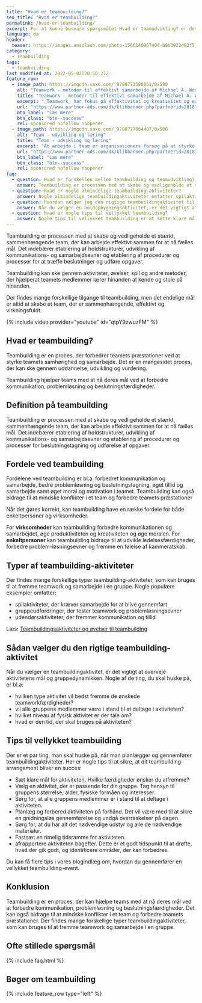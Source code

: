 ```yaml
---
title: "Hvad er teambuilding?"
seo_title: "Hvad er teambuilding?"
permalink: /hvad-er-teambuilding/
excerpt: For at kunne besvare spørgsmålet Hvad er teamudvikling? er det vigtigt at forstå de forskellige aspekter, der udgør et team. Det får du svar på her!
language: da
header:
  teaser: https://images.unsplash.com/photo-1566140967404-b8b3932483f5?ixlib=rb-1.2.1&ixid=MnwxMjA3fDB8MHxwaG90by1wYWdlfHx8fGVufDB8fHx8&auto=format&fit=crop&h=300&w=400&q=10
category:
  - Teambuilding
tags:
  - teambuilding
last_modified_at: 2022-05-02T20:50:27Z
feature_row:
  - image_path: https://imgcdn.saxo.com/_9788771580051/0x500
    alt: "Teamwork - metoder til effektivt samarbejde af Michael A. West"
    title: "Teamwork - metoder til effektivt samarbejde af Michael A. West"
    excerpt: "_Teamwork_ har fokus på effektivitet og kreativitet og er for alle, der på den ene eller anden måde bruger teamwork i deres dagligdag. Bogen er fyldt med praktiske eksempler og teori, der kan hjælpe et team med at opstille mål og opnå dem."
    url: "https://www.partner-ads.com/dk/klikbanner.php?partnerid=28187&bannerid=43264&htmlurl=https://www.saxo.com/dk/teamwork_michael-a-west_haeftet_9788771580051"
    btn_label: "Læs mere"
    btn_class: "btn--success"
    rel: sponsored nofollow noopener
  - image_path: https://imgcdn.saxo.com/_9788777064487/0x500
    alt: "Team - udvikling og læring"
    title: "Team - udvikling og læring"
    excerpt: "At arbejde i team er organisationers forsøg på at styrke udvikling af faglige og personlige potentialer og kompetencer. Bogens formål er at give svar på, hvordan udvikling og læring i team kan blive en succes, fx om sporten er en passende metafor til at fremme teamudvikling og læring og forståelse af samarbejde samt om team på arbejdspladsen kan skabe nye fortællinger om medarbejdernes måde at se på samarbejde og gensidig udvikling."
    url: "https://www.partner-ads.com/dk/klikbanner.php?partnerid=28187&bannerid=43264&htmlurl=https://www.saxo.com/dk/team-udvikling-og-laering_morten-bertelsen-red-reinhard-stelter-red_haeftet_9788777064487"
    btn_label: "Læs mere"
    btn_class: "btn--success"
    rel: sponsored nofollow noopener
faq:
  - question: Hvad er forskellen mellem teambuilding og teamudvikling?
    answer: Teambuilding er processen med at skabe og vedligeholde et stærkt, sammenhængende team, der kan arbejde effektivt sammen for at nå fælles mål. Teamudvikling er den løbende vækst og udvikling af et team, som modnes og bliver mere effektivt.
  - question: Hvad er nogle almindelige teambuilding-aktiviteter?
    answer: Nogle almindelige teambuildingaktiviteter omfatter spilaktiviteter, der kræver samarbejde, gruppeudfordringer, der tester teamwork og problemløsningsevner, og udendørsaktiviteter, der fremmer kommunikation og tillid.
  - question: Hvordan vælger jeg den rigtige teambuildingaktivitet til min gruppe?
    answer: Når du vælger en holdopbygningsaktivitet, er det vigtigt at overveje aktivitetens mål og gruppedynamikken. Nogle af de ting, man skal huske på, er, hvilken type aktivitet der bedst fremmer de ønskede teamworkfærdigheder, om alle gruppens medlemmer vil kunne deltage i aktiviteten, og hvilket niveau af fysisk aktivitet der er involveret.
  - question: Hvad er nogle tips til vellykket teambuilding?
    answer: Nogle tips til vellykket teambuilding er at sætte klare mål for aktiviteten, vælge en aktivitet, der passer til din gruppe, sørge for, at alle gruppemedlemmer kan deltage, og afrapportere aktiviteten bagefter. Det er også vigtigt at planlægge og forberede aktiviteten på forhånd og at have alt det nødvendige udstyr og materialer med.
---
```



Teambuilding er processen med at skabe og vedligeholde et stærkt, sammenhængende team, der kan arbejde effektivt sammen for at nå fælles mål. Det indebærer etablering af holdstrukturer, udvikling af kommunikations- og samarbejdsevner og etablering af procedurer og processer for at træffe beslutninger og udføre opgaver.

Teambuilding kan ske gennem aktiviteter, øvelser, spil og andre metoder, der hjælperat teamets medlemmer lærer hinanden at kende og stole på hinanden.

Der findes mange forskellige tilgange til teambuilding, men det endelige mål er altid at skabe et team, der er sammenhængende, effektivt og virkningsfuldt.

{% include video provider="youtube" id="qtpY9zwuzFM" %}

## Hvad er teambuilding?

Teambuilding er en proces, der forbedrer teamets præstationer ved at styrke teamets samhørighed og samarbejde. Det er en mangesidet proces, der kan ske gennem uddannelse, udvikling og vurdering.

Teambuilding hjælper teams med at nå deres mål ved at forbedre kommunikation, problemløsning og beslutningsfærdigheder.

## Definition på teambuilding

Teambuilding er processen med at skabe og vedligeholde et stærkt, sammenhængende team, der kan arbejde effektivt sammen for at nå fælles mål. Det indebærer etablering af holdstrukturer, udvikling af kommunikations- og samarbejdsevner og etablering af procedurer og processer for beslutningstagning og udførelse af opgaver.

## Fordele ved teambuilding

Fordelene ved teambuilding er bl.a. forbedret kommunikation og samarbejde, bedre problemløsning og beslutningstagning, øget tillid og samarbejde samt øget moral og motivation i teamet. Teambuilding kan også bidrage til at mindske konflikter i et team og forbedre teamets præstationer

Når det gøres korrekt, kan teambuilding have en række fordele for både enkeltpersoner og virksomheder.

For **virksomheder** kan teambuilding forbedre kommunikationen og samarbejdet, øge produktiviteten og kreativiteten og øge moralen. For **enkeltpersoner** kan teambuilding bidrage til at udvikle ledelsesfærdigheder, forbedre problem-løsningsevner og fremme en følelse af kammeratskab.

## Typer af teambuilding-aktiviteter

Der findes mange forskellige typer teambuilding-aktiviteter, som kan bruges til at fremme teamwork og samarbejde i en gruppe. Nogle populære eksempler omfatter:

- spilaktiviteter, der kræver samarbejde for at blive gennemført
- gruppeudfordringer, der tester teamwork og problemløsningsevner
- udendørsaktiviteter, der fremmer kommunikation og tillid

Læs: [Teambuildingsaktiviteter og øvelser til teambuilding](/samarbejdsovelser/)

## Sådan vælger du den rigtige teambuilding-aktivitet

Når du vælger en teambuildingaktivitet, er det vigtigt at overveje aktivitetens mål og gruppedynamikken. Nogle af de ting, du skal huske på, er bl.a:

- hvilken type aktivitet vil bedst fremme de ønskede teamworkfærdigheder?
- vil alle gruppens medlemmer være i stand til at deltage i aktiviteten?
- hvilket niveau af fysisk aktivitet er der tale om?
- hvad er den tid, der skal bruges på aktiviteten?

## Tips til vellykket teambuilding

Der er et par ting, man skal huske på, når man planlægger og gennemfører teambuildingaktiviteter. Her er nogle tips til at sikre, at dit teambuilding-arrangement bliver en succes:

- Sæt klare mål for aktiviteten. Hvilke færdigheder ønsker du atfremme?
- Vælg en aktivitet, der er passende for din gruppe. Tag hensyn til gruppens størrelse, alder, fysiske formåen og interesser.
- Sørg for, at alle gruppens medlemmer er i stand til at deltage i aktiviteten.
- Planlæg og forbered aktiviteten på forhånd. Det vil være med til at sikre en gnidningsløs gennemførelse og undgå overraskelser på dagen.
- Sørg for, at du har alt det nødvendige udstyr og alle de nødvendige materialer.
- Fastsæt en rimelig tidsramme for aktiviteten.
- afrapportere aktiviteten bagefter. Dette er et godt tidspunkt til at drøfte, hvad der gik godt, og identificere områder, der kan forbedres.

Du kan få flere tips i vores blogindlæg om, hvordan du gennemfører en vellykket teambuilding-event.

## Konklusion

Teambuilding er en proces, der kan hjælpe teams med at nå deres mål ved at forbedre kommunikation, problemløsning og beslutningsfærdigheder. Det kan også bidrage til at mindske konflikter i et team og forbedre teamets præstationer. Der findes mange forskellige typer teambuildingaktiviteter, som kan bruges til at fremme teamwork og samarbejde i en gruppe.

## Ofte stillede spørgsmål

{% include faq.html %}

## Bøger om teambuilding

{% include feature_row type="left" %}
